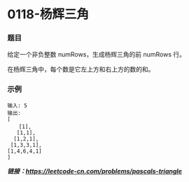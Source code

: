 # 0118-杨辉三角

### 题目

给定一个非负整数 numRows，生成杨辉三角的前 numRows 行。

在杨辉三角中，每个数是它左上方和右上方的数的和。

### 示例

    输入: 5
    输出:
    [
    　  [1],
       [1,1],
      [1,2,1],
     [1,3,3,1],
    [1,4,6,4,1]
    ]

***链接：https://leetcode-cn.com/problems/pascals-triangle***